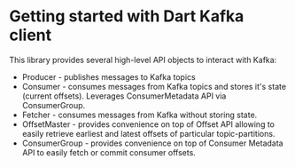 # Getting started with Dart Kafka client

This library provides several high-level API objects to interact with Kafka:

* Producer - publishes messages to Kafka topics
* Consumer - consumes messages from Kafka topics and stores it's state (current
  offsets). Leverages ConsumerMetadata API via ConsumerGroup.
* Fetcher - consumes messages from Kafka without storing state.
* OffsetMaster - provides convenience on top of Offset API allowing to easily
  retrieve earliest and latest offsets of particular topic-partitions.
* ConsumerGroup - provides convenience on top of Consumer Metadata API to easily
  fetch or commit consumer offsets.
